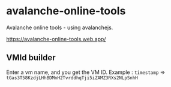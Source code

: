 # avalanche-online-tools
Avalanche online tools - using avalanchejs.

https://avalanche-online-tools.web.app/


## VMId builder

Enter a vm name, and you get the VM ID.
Example : `timestamp` => `tGas3T58KzdjLHhBDMnH2TvrddhqTji5iZAMZ3RXs2NLpSnhH`